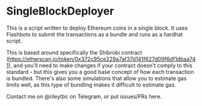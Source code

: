 # SingleBlockDeployer

This is a script written to deploy Ethereum coins in a single block. It uses Flashbots to submit the transactions as a bundle and runs as a hardhat script. 

This is based around specifically the Shibrobi contract (https://etherscan.io/token/0x372c95ce229a7af37d141f627d09f6df1dbaa741), and you'll need to make changes if your contract doesn't comply to this standard - but this gives you a good base concept of how each transaction is bundled. There's also some simulations that allow you to estimate gas limits well, as this type of bundling makes it difficult to estimate gas.  

Contact me on @rileytbc on Telegram, or put issues/PRs here. 

